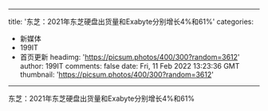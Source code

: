 
---
title: '东芝：2021年东芝硬盘出货量和Exabyte分别增长4%和61%'
categories: 
 - 新媒体
 - 199IT
 - 首页更新
headimg: 'https://picsum.photos/400/300?random=3612'
author: 199IT
comments: false
date: Fri, 11 Feb 2022 13:23:36 GMT
thumbnail: 'https://picsum.photos/400/300?random=3612'
---

<div>   
东芝：2021年东芝硬盘出货量和Exabyte分别增长4%和61%  
</div>
            